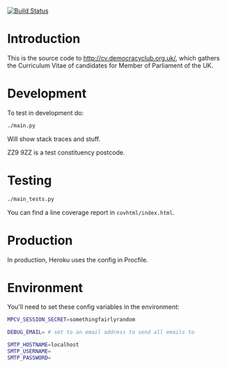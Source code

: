 [![Build Status](https://travis-ci.org/frabcus/mpcv.svg?branch=master)](https://travis-ci.org/frabcus/mpcv)


Introduction
============

This is the source code to http://cv.democracyclub.org.uk/, which gathers the
Curriculum Vitae of candidates for Member of Parliament of the UK.


Development
===========

To test in development do:

```sh
./main.py
```

Will show stack traces and stuff.

ZZ9 9ZZ is a test constituency postcode.


Testing
=======

```sh
./main_tests.py
```

You can find a line coverage report in `covhtml/index.html`.


Production
==========

In production, Heroku uses the config in Procfile.


Environment
===========

You'll need to set these config variables in the environment:

```sh
MPCV_SESSION_SECRET=somethingfairlyrandom

DEBUG_EMAIL= # set to an email address to send all emails to

SMTP_HOSTNAME=localhost
SMTP_USERNAME=
SMTP_PASSWORD=
```

